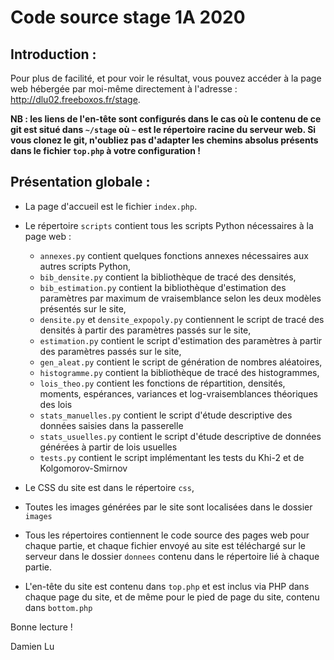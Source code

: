 # Code source stage 1A 2020

## Introduction :
Pour plus de facilité, et pour voir le résultat, vous pouvez accéder à la page web hébergée par moi-même directement à l'adresse : http://dlu02.freeboxos.fr/stage.

**NB : les liens de l'en-tête sont configurés dans le cas où le contenu de ce git est situé dans `~/stage` où `~` est le répertoire racine du serveur web. Si vous clonez le git, n'oubliez pas d'adapter les chemins absolus présents dans le fichier `top.php` à votre configuration !**

## Présentation globale :
- La page d'accueil est le fichier `index.php`.
- Le répertoire `scripts` contient tous les scripts Python nécessaires à la page web :
  - `annexes.py` contient quelques fonctions annexes nécessaires aux autres scripts Python,
  - `bib_densite.py` contient la bibliothèque de tracé des densités,
  - `bib_estimation.py` contient la bibliothèque d'estimation des paramètres par maximum de vraisemblance selon les deux modèles présentés sur le site,
  - `densite.py` et `densite_expopoly.py` contiennent le script de tracé des densités à partir des paramètres passés sur le site,
  - `estimation.py` contient le script d'estimation des paramètres à partir des paramètres passés sur le site,
  - `gen_aleat.py` contient le script de génération de nombres aléatoires,
  - `histogramme.py` contient la bibliothèque de tracé des histogrammes,
  - `lois_theo.py` contient les fonctions de répartition, densités, moments, espérances, variances et log-vraisemblances théoriques des lois
  - `stats_manuelles.py` contient le script d'étude descriptive des données saisies dans la passerelle
  - `stats_usuelles.py` contient le script d'étude descriptive de données générées à partir de lois usuelles
  - `tests.py` contient le script implémentant les tests du Khi-2 et de Kolgomorov-Smirnov
- Le CSS du site est dans le répertoire `css`,
- Toutes les images générées par le site sont localisées dans le dossier `images`
- Tous les répertoires contiennent le code source des pages web pour chaque partie, et chaque fichier envoyé au site est téléchargé sur le serveur dans le dossier `donnees` contenu dans le répertoire lié à chaque partie.

- L'en-tête du site est contenu dans `top.php` et est inclus via PHP dans chaque page du site, et de même pour le pied de page du site, contenu dans `bottom.php`

Bonne lecture !

Damien Lu
